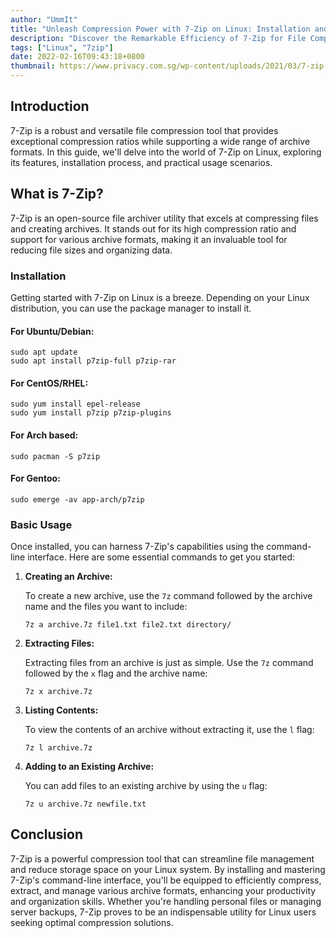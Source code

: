 ```yaml
---
author: "UmmIt"
title: "Unleash Compression Power with 7-Zip on Linux: Installation and Usage Guide"
description: "Discover the Remarkable Efficiency of 7-Zip for File Compression and Extraction on the Linux Platform. and learn how to use!"
tags: ["Linux", "7zip"]
date: 2022-02-16T09:43:18+0800
thumbnail: https://www.privacy.com.sg/wp-content/uploads/2021/03/7-zip-linux-1536x768.jpg
---
```


## Introduction

7-Zip is a robust and versatile file compression tool that provides exceptional compression ratios while supporting a wide range of archive formats. In this guide, we'll delve into the world of 7-Zip on Linux, exploring its features, installation process, and practical usage scenarios.

## What is 7-Zip?

7-Zip is an open-source file archiver utility that excels at compressing files and creating archives. It stands out for its high compression ratio and support for various archive formats, making it an invaluable tool for reducing file sizes and organizing data.

### Installation

Getting started with 7-Zip on Linux is a breeze. Depending on your Linux distribution, you can use the package manager to install it.

#### For Ubuntu/Debian:

```shell
sudo apt update
sudo apt install p7zip-full p7zip-rar
```

#### For CentOS/RHEL:

```shell
sudo yum install epel-release
sudo yum install p7zip p7zip-plugins
```

#### For Arch based:

```shell
sudo pacman -S p7zip
```

#### For Gentoo:

```shell
sudo emerge -av app-arch/p7zip
```

### Basic Usage

Once installed, you can harness 7-Zip's capabilities using the command-line interface. Here are some essential commands to get you started:

1. **Creating an Archive:**

   To create a new archive, use the `7z` command followed by the archive name and the files you want to include:

   ```shell
   7z a archive.7z file1.txt file2.txt directory/
   ```

2. **Extracting Files:**

   Extracting files from an archive is just as simple. Use the `7z` command followed by the `x` flag and the archive name:

   ```shell
   7z x archive.7z
   ```

3. **Listing Contents:**

   To view the contents of an archive without extracting it, use the `l` flag:

   ```shell
   7z l archive.7z
   ```

4. **Adding to an Existing Archive:**

   You can add files to an existing archive by using the `u` flag:

   ```shell
   7z u archive.7z newfile.txt
   ```

## Conclusion

7-Zip is a powerful compression tool that can streamline file management and reduce storage space on your Linux system. By installing and mastering 7-Zip's command-line interface, you'll be equipped to efficiently compress, extract, and manage various archive formats, enhancing your productivity and organization skills. Whether you're handling personal files or managing server backups, 7-Zip proves to be an indispensable utility for Linux users seeking optimal compression solutions.